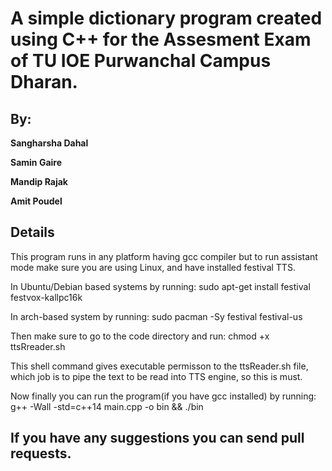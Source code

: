 # A simple dictionary program created using C++ for the Assesment Exam of TU IOE Purwanchal Campus Dharan. 
## By:

**Sangharsha Dahal**

**Samin Gaire**

**Mandip Rajak**

**Amit Poudel**

## Details

This program runs in any platform having gcc compiler but to run assistant mode
make sure you are using Linux, and have installed festival TTS.

In Ubuntu/Debian based systems by running:
sudo apt-get install festival festvox-kallpc16k

In arch-based system by running:
sudo pacman -Sy festival festival-us

Then make sure to go to the code directory and run:
chmod +x ttsRreader.sh

This shell command gives executable permisson to the ttsReader.sh file,
which job is to pipe the text to be read into TTS engine, so this is must.

Now finally you can run the program(if you have gcc installed) by running:
g++ -Wall -std=c++14 main.cpp -o bin && ./bin

## If you have any suggestions you can send pull requests.

